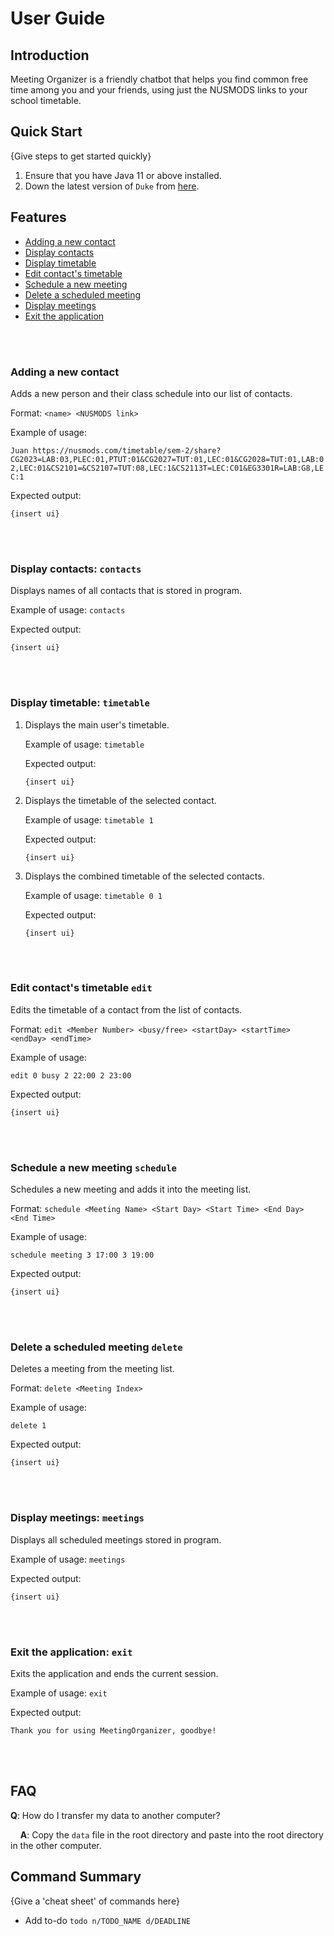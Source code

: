 # User Guide

## Introduction

Meeting Organizer is a friendly chatbot that helps you find common free time among you and your friends, using just the NUSMODS links to your school timetable.


## Quick Start

{Give steps to get started quickly}

1. Ensure that you have Java 11 or above installed.
2. Down the latest version of `Duke` from [here](http://link.to/duke).

## Features 

- [Adding a new contact](#adding-a-new-contact)
- [Display contacts](#display-contacts-contacts)
- [Display timetable](#display-timetable-timetable)
- [Edit contact's timetable](#edit-contacts-timetable-edit)
- [Schedule a new meeting](#schedule-a-new-meeting-schedule)
- [Delete a scheduled meeting](#delete-a-scheduled-meeting-delete)
- [Display meetings](#display-meetings-meetings)
- [Exit the application](#exit-the-application-exit)

<br/><br/>

### Adding a new contact
Adds a new person and their class schedule into our list of contacts.

Format: `<name> <NUSMODS link>`

Example of usage:

`
Juan https://nusmods.com/timetable/sem-2/share?CG2023=LAB:03,PLEC:01,PTUT:01&CG2027=TUT:01,LEC:01&CG2028=TUT:01,LAB:02,LEC:01&CS2101=&CS2107=TUT:08,LEC:1&CS2113T=LEC:C01&EG3301R=LAB:G8,LEC:1
`

Expected output:
```
{insert ui}
```
<br/><br/>

### Display contacts: `contacts`
Displays names of all contacts that is stored in program.

Example of usage: `contacts`

Expected output:
```
{insert ui}
```
<br/><br/>

### Display timetable: `timetable`
1) Displays the main user's timetable.
    
    Example of usage: `timetable` 
    
    Expected output:
    ```
    {insert ui}
    ```
2) Displays the timetable of the selected contact.

    Example of usage: `timetable 1` 
    
    Expected output:
    ```
    {insert ui}
    ```

3) Displays the combined timetable of the selected contacts.
   
   Example of usage: `timetable 0 1` 
   
   Expected output:
   ```
   {insert ui}
   ```
   <br/><br/>
   
### Edit contact's timetable `edit`
Edits the timetable of a contact from the list of contacts.

Format: `edit <Member Number> <busy/free> <startDay> <startTime> <endDay> <endTime>`

Example of usage:

`
edit 0 busy 2 22:00 2 23:00
`

Expected output:
```
{insert ui}
```
<br/><br/>

### Schedule a new meeting `schedule`
Schedules a new meeting and adds it into the meeting list.

Format: `schedule <Meeting Name> <Start Day> <Start Time> <End Day> <End Time>`

Example of usage:

`
schedule meeting 3 17:00 3 19:00
`

Expected output:
```
{insert ui}
```
<br/><br/>

### Delete a scheduled meeting `delete`
Deletes a meeting from the meeting list.

Format: `delete <Meeting Index>`

Example of usage:

`
delete 1
`

Expected output:
```
{insert ui}
```
<br/><br/>

### Display meetings: `meetings`
Displays all scheduled meetings stored in program.

Example of usage: `meetings`

Expected output:
```
{insert ui}
```
<br/><br/>

### Exit the application: `exit`
Exits the application and ends the current session.

Example of usage: `exit`

Expected output:
```
Thank you for using MeetingOrganizer, goodbye!
```
<br/><br/>

## FAQ

**Q**: How do I transfer my data to another computer? 

&nbsp;&nbsp;&nbsp;&nbsp;**A**: Copy the `data` file in the root directory and paste into the root directory in the other computer.

## Command Summary

{Give a 'cheat sheet' of commands here}

* Add to-do `todo n/TODO_NAME d/DEADLINE`
